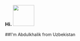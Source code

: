 ### Hi.   <img src="https://media.giphy.com/media/qadvd1vBaZBBu/giphy.gif" width="70px">
##I'm Abdulkhalik from Uzbekistan  


